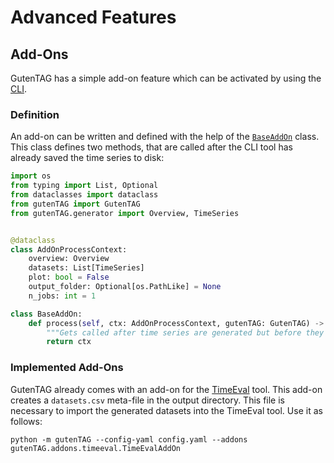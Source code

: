 # Advanced Features

## Add-Ons

GutenTAG has a simple add-on feature which can be activated by using the [CLI](usage#from-cli).

### Definition

An add-on can be written and defined with the help of the [`BaseAddOn`](../gutenTAG/addons/__init__.py) class.
This class defines two methods, that are called after the CLI tool has already saved the time series to disk:

```python
import os
from typing import List, Optional
from dataclasses import dataclass
from gutenTAG import GutenTAG
from gutenTAG.generator import Overview, TimeSeries


@dataclass
class AddOnProcessContext:
    overview: Overview
    datasets: List[TimeSeries]
    plot: bool = False
    output_folder: Optional[os.PathLike] = None
    n_jobs: int = 1

class BaseAddOn:
    def process(self, ctx: AddOnProcessContext, gutenTAG: GutenTAG) -> AddOnProcessContext:
        """Gets called after time series are generated but before they are plotted or written to disk."""
        return ctx
```

### Implemented Add-Ons

GutenTAG already comes with an add-on for the [TimeEval](https://github.com/TimeEval/timeeval) tool.
This add-on creates a `datasets.csv` meta-file in the output directory.
This file is necessary to import the generated datasets into the TimeEval tool.
Use it as follows:

```shell
python -m gutenTAG --config-yaml config.yaml --addons gutenTAG.addons.timeeval.TimeEvalAddOn
```
